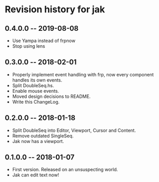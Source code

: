 # Revision history for jak

## 0.4.0.0 -- 2019-08-08

* Use Yampa instead of frpnow
* Stop using lens

## 0.3.0.0 -- 2018-02-01

* Properly implement event handling with frp,
  now every component handles its own events.
* Split DoubleSeq.hs.
* Enable mouse events.
* Moved design decisions to README.
* Write this ChangeLog.

## 0.2.0.0 -- 2018-01-18

* Split DoubleSeq into Editor, Viewport, Cursor and Content.
* Remove outdated SingleSeq.
* Jak now has a viewport.

## 0.1.0.0  -- 2018-01-07

* First version. Released on an unsuspecting world.
* Jak can edit text now!
